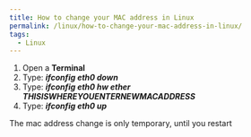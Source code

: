 ```yaml
---
title: How to change your MAC address in Linux
permalink: /linux/how-to-change-your-mac-address-in-linux/
tags:
  - Linux
---
```

  1. Open a **Terminal**
  2. Type: **_ifconfig eth0 down_**
  3. Type: **_ifconfig eth0 hw ether THISISWHEREYOUENTERNEWMACADDRESS_**
  4. Type: **_ifconfig eth0 up_**

The mac address change is only temporary, until you restart
